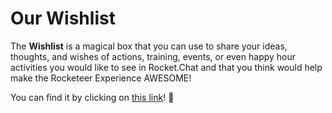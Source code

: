 # Our Wishlist

The **Wishlist** is a magical box that you can use to share your ideas, thoughts, and wishes of actions, training, events, or even happy hour activities you would like to see in Rocket.Chat and that you think would help make the Rocketeer Experience AWESOME!

You can find it by clicking on [this link](https://forms.gle/CVSxQwTGLhLdCe2y8)! **🧞**
